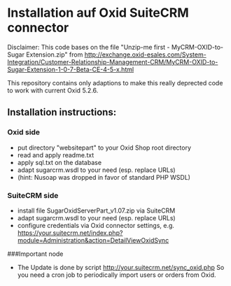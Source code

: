 # Installation auf Oxid SuiteCRM connector

Disclaimer:
    This code bases on the file "Unzip-me first - MyCRM-OXID-to-Sugar Extension.zip" from
    http://exchange.oxid-esales.com/System-Integration/Customer-Relationship-Management-CRM/MyCRM-OXID-to-Sugar-Extension-1-0-7-Beta-CE-4-5-x.html
    
This repository contains only adaptions to make this really deprected code to work with current Oxid 5.2.6.


## Installation instructions:

### Oxid side
- put directory "websitepart" to your Oxid Shop root directory
- read and apply readme.txt
- apply sql.txt on the database
- adapt sugarcrm.wsdl to your need (esp. replace URLs)
- (hint: Nusoap was dropped in favor of standard PHP WSDL)

### SuiteCRM side
- install file SugarOxidServerPart_v1.07.zip via SuiteCRM
- adapt sugarcrm.wsdl to your need (esp. replace URLs)
- configure credentials via Oxid connector settings, e.g.
  https://your.suitecrm.net/index.php?module=Administration&action=DetailViewOxidSync
 
 
###Important node
- The Update is done by script
    http://your.suitecrm.net/sync_oxid.php
  So you need a cron job to periodically import users or orders from Oxid.
  


